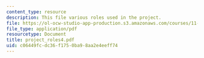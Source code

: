 ```yaml
---
content_type: resource
description: This file various roles used in the project.
file: https://ol-ocw-studio-app-production.s3.amazonaws.com/courses/11-439-revitalizing-urban-main-streets-hyde-jackson-square-roslindale-square-boston-spring-2005/c06449fcdc36f1750ba98aa2e4eeff74_project_roles4.pdf
file_type: application/pdf
resourcetype: Document
title: project_roles4.pdf
uid: c06449fc-dc36-f175-0ba9-8aa2e4eeff74
---
```

